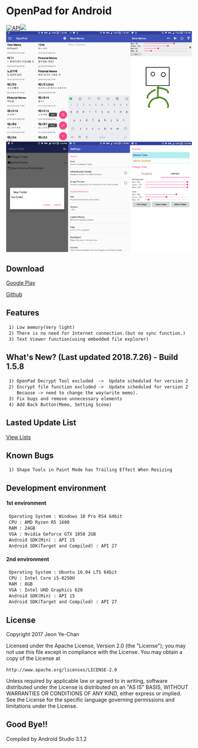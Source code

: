 # OpenPad for Android
[![API](https://img.shields.io/badge/API-15%2B-brightgreen.svg?style=flat)](https://android-arsenal.com/api?level=15)[![](https://img.shields.io/badge/license-Apache%202-blue.svg)](http://www.apache.org/licenses/LICENSE-2.0)
![homepage](./Preview/image.png)
## Download
[Google Play](https://play.google.com/store/apps/details?id=com.eskeptor.openTextViewer)

[Github](/Apk)
## Features
```
 1) Low memory(Very light)
 2) There is no need for Internet connection.(but no sync function.)
 3) Text Viewer function(using embedded file explorer)
```
## What's New? (Last updated 2018.7.26) - Build 1.5.8
```
 1) OpenPad Decrypt Tool excluded  ->  Update scheduled for version 2
 2) Encrypt file function excluded ->  Update scheduled for version 2
    Because -> need to change the way(write memo).
 3) Fix bugs and remove unnecessary elements
 4) Add Back Button(Memo, Setting Scene)
```
## Lasted Update List
[View Lists](./UPDATE.md)
## Known Bugs
```
 1) Shape Tools in Paint Mode has Trailing Effect When Resizing
```
## Development environment
#### 1st environment
```
 Operating System : Windows 10 Pro RS4 64bit
 CPU : AMD Ryzen R5 1600
 RAM : 24GB
 VGA : Nvidia Geforce GTX 1050 2GB
 Android SDK(Min) : API 15
 Android SDK(Target and Compiled) : API 27
```
#### 2nd environment
```
 Operating System : Ubuntu 16.04 LTS 64bit
 CPU : Intel Core i5-8250U
 RAM : 8GB
 VGA : Intel UHD Graphics 620
 Android SDK(Min) : API 15
 Android SDK(Target and Compiled) : API 27
```
## License
Copyright 2017 Jeon Ye-Chan

Licensed under the Apache License, Version 2.0 (the "License");
you may not use this file except in compliance with the License.
You may obtain a copy of the License at
```
http://www.apache.org/licenses/LICENSE-2.0
```
Unless required by applicable law or agreed to in writing, software
distributed under the License is distributed on an "AS IS" BASIS,
WITHOUT WARRANTIES OR CONDITIONS OF ANY KIND, either express or implied.
See the License for the specific language governing permissions and
limitations under the License.
## Good Bye!!
Compiled by Android Studio 3.1.2
